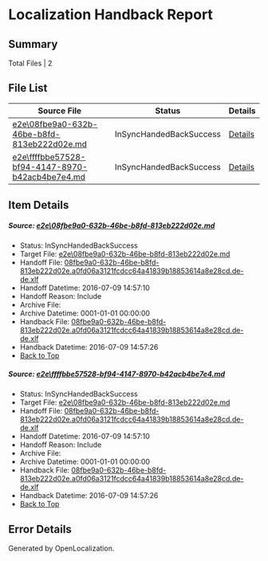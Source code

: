 # <a name='report-top'></a> Localization Handback Report

## Summary
 Total Files | 2

## File List
 Source File | Status | Details 
 ----------- | ------ | ------- 
 [e2e\08fbe9a0-632b-46be-b8fd-813eb222d02e.md](https://github.com/OpenLocalizationTestOrg/oltest/blob/e3cc5584085f2c5fff76a40200eaf3470e7f33c8/e2e/08fbe9a0-632b-46be-b8fd-813eb222d02e.md) | InSyncHandedBackSuccess | [Details](#bd0ca7868fcea99665a37f6c611aa93ab5c733011)
 [e2e\ffffbbe57528-bf94-4147-8970-b42acb4be7e4.md](https://github.com/OpenLocalizationTestOrg/oltest/blob/e3cc5584085f2c5fff76a40200eaf3470e7f33c8/e2e/ffffbbe57528-bf94-4147-8970-b42acb4be7e4.md) | InSyncHandedBackSuccess | [Details](#bd0ca7868fcea99665a37f6c611aa93ab5c733012)

## Item Details
##### <a name='bd0ca7868fcea99665a37f6c611aa93ab5c733011'></a> Source: [e2e\08fbe9a0-632b-46be-b8fd-813eb222d02e.md](https://github.com/OpenLocalizationTestOrg/oltest/blob/e3cc5584085f2c5fff76a40200eaf3470e7f33c8/e2e/08fbe9a0-632b-46be-b8fd-813eb222d02e.md)
* Status: InSyncHandedBackSuccess
* Target File: [e2e\08fbe9a0-632b-46be-b8fd-813eb222d02e.md](https://github.com/OpenLocalizationTestOrg/oltest-dede-fly/blob/a3585ddd462d625d599dd9bcca2a59d3b7412cc5/e2e/08fbe9a0-632b-46be-b8fd-813eb222d02e.md)
* Handoff File: [08fbe9a0-632b-46be-b8fd-813eb222d02e.a0fd06a3121fcdcc64a41839b18853614a8e28cd.de-de.xlf](https://github.com/OpenLocalizationTestOrg/olhandoff-e2e/blob/cf25ebc1914a818962ed969739555fb4e634adbe/ol-handoff/OpenLocalizationTestOrg/oltest-dede-fly/ci/ht/08fbe9a0-632b-46be-b8fd-813eb222d02e.a0fd06a3121fcdcc64a41839b18853614a8e28cd.de-de.xlf)
* Handoff Datetime: 2016-07-09 14:57:10
* Handoff Reason: Include
* Archive File: 
* Archive Datetime: 0001-01-01 00:00:00
* Handback File: [08fbe9a0-632b-46be-b8fd-813eb222d02e.a0fd06a3121fcdcc64a41839b18853614a8e28cd.de-de.xlf](https://github.com/OpenLocalizationTestOrg/olhandback-e2e/blob/153de6a1e319ee509e4e4bdbf1c865c01ff4c18a/ol-handback/OpenLocalizationTestOrg/oltest-dede-fly/ci/ht/08fbe9a0-632b-46be-b8fd-813eb222d02e.a0fd06a3121fcdcc64a41839b18853614a8e28cd.de-de.xlf)
* Handback Datetime: 2016-07-09 14:57:26
* [Back to Top](#report-top)

##### <a name='bd0ca7868fcea99665a37f6c611aa93ab5c733012'></a> Source: [e2e\ffffbbe57528-bf94-4147-8970-b42acb4be7e4.md](https://github.com/OpenLocalizationTestOrg/oltest/blob/e3cc5584085f2c5fff76a40200eaf3470e7f33c8/e2e/ffffbbe57528-bf94-4147-8970-b42acb4be7e4.md)
* Status: InSyncHandedBackSuccess
* Target File: [e2e\08fbe9a0-632b-46be-b8fd-813eb222d02e.md](https://github.com/OpenLocalizationTestOrg/oltest-dede-fly/blob/a3585ddd462d625d599dd9bcca2a59d3b7412cc5/e2e/08fbe9a0-632b-46be-b8fd-813eb222d02e.md)
* Handoff File: [08fbe9a0-632b-46be-b8fd-813eb222d02e.a0fd06a3121fcdcc64a41839b18853614a8e28cd.de-de.xlf](https://github.com/OpenLocalizationTestOrg/olhandoff-e2e/blob/cf25ebc1914a818962ed969739555fb4e634adbe/ol-handoff/OpenLocalizationTestOrg/oltest-dede-fly/ci/ht/08fbe9a0-632b-46be-b8fd-813eb222d02e.a0fd06a3121fcdcc64a41839b18853614a8e28cd.de-de.xlf)
* Handoff Datetime: 2016-07-09 14:57:10
* Handoff Reason: Include
* Archive File: 
* Archive Datetime: 0001-01-01 00:00:00
* Handback File: [08fbe9a0-632b-46be-b8fd-813eb222d02e.a0fd06a3121fcdcc64a41839b18853614a8e28cd.de-de.xlf](https://github.com/OpenLocalizationTestOrg/olhandback-e2e/blob/153de6a1e319ee509e4e4bdbf1c865c01ff4c18a/ol-handback/OpenLocalizationTestOrg/oltest-dede-fly/ci/ht/08fbe9a0-632b-46be-b8fd-813eb222d02e.a0fd06a3121fcdcc64a41839b18853614a8e28cd.de-de.xlf)
* Handback Datetime: 2016-07-09 14:57:26
* [Back to Top](#report-top)


## Error Details

Generated by OpenLocalization.
